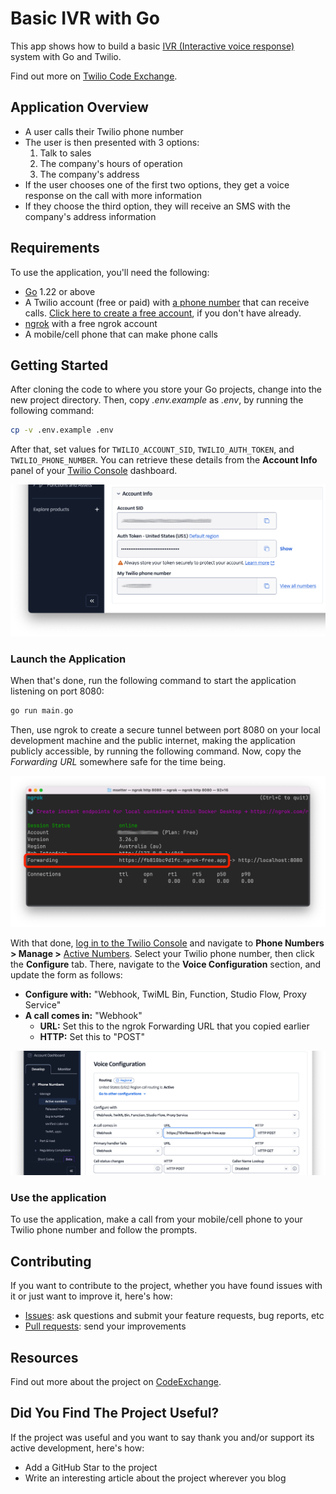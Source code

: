 <!-- markdownlint-disable MD013 -->
# Basic IVR with Go

This app shows how to build a basic [IVR (Interactive voice response)](https://www.twilio.com/en-us/use-cases/ivr) system with Go and Twilio.

Find out more on [Twilio Code Exchange](https://www.twilio.com/code-exchange/basic-ivr).

## Application Overview

- A user calls their Twilio phone number
- The user is then presented with 3 options:
  1. Talk to sales
  2. The company's hours of operation
  3. The company's address
- If the user chooses one of the first two options, they get a voice response on the call with more information
- If they choose the third option, they will receive an SMS with the company's address information

## Requirements

To use the application, you'll need the following:

- [Go](https://go.dev/doc/install) 1.22 or above
- A Twilio account (free or paid) with [a phone number][twilio-phone-number-url] that can receive calls. [Click here to create a free account](http://www.twilio.com/try-twilio), if you don't have already.
- [ngrok](https://ngrok.com/) with a free ngrok account
- A mobile/cell phone that can make phone calls

## Getting Started

After cloning the code to where you store your Go projects, change into the new project directory.
Then, copy _.env.example_ as _.env_, by running the following command:

```bash
cp -v .env.example .env
```

After that, set values for `TWILIO_ACCOUNT_SID`, `TWILIO_AUTH_TOKEN`, and `TWILIO_PHONE_NUMBER`.
You can retrieve these details from the **Account Info** panel of your [Twilio Console][twilio-console-url] dashboard.

![A screenshot of the Account Info panel in the Twilio Console dashboard. It shows three fields: Account SID, Auth Token, and "My Twilio phone number", where Account SID and "My Twilio phone number" are redacted.](docs/images/twilio-console-account-info-panel.png)

### Launch the Application

When that's done, run the following command to start the application listening on port 8080:

```php
go run main.go
```

Then, use ngrok to create a secure tunnel between port 8080 on your local development machine and the public internet, making the application publicly accessible, by running the following command.
Now, copy the _Forwarding URL_ somewhere safe for the time being.

![A screenshot of ngrok running in the macOS terminal, displaying standard output.](docs/images/ngrok-terminal-output.png)

With that done, [log in to the Twilio Console][twilio-console-url] and navigate to **Phone Numbers > Manage >** [Active Numbers][twilio-console-active-phone-numbers-url].
Select your Twilio phone number, then click the **Configure** tab.
There, navigate to the **Voice Configuration** section, and update the form as follows:

- **Configure with:** "Webhook, TwiML Bin, Function, Studio Flow, Proxy Service"
- **A call comes in:** "Webhook"
  - **URL:** Set this to the ngrok Forwarding URL that you copied earlier
  - **HTTP:** Set this to "POST"

![A screenshot of the Voice Configuration panel in the Active numbers section of the Twilio Console. ](docs/images/twilio-console-phone-number-voice-configuration.png)

### Use the application

To use the application, make a call from your mobile/cell phone to your Twilio phone number and follow the prompts.

## Contributing

If you want to contribute to the project, whether you have found issues with it or just want to improve it, here's how:

- [Issues][github-issues-url]: ask questions and submit your feature requests, bug reports, etc
- [Pull requests][github-pr-url]: send your improvements

## Resources

Find out more about the project on [CodeExchange][code-exchange-url].

## Did You Find The Project Useful?

If the project was useful and you want to say thank you and/or support its active development, here's how:

- Add a GitHub Star to the project
- Write an interesting article about the project wherever you blog

<!-- Page links -->
[code-exchange-url]: https://www.twilio.com/code-exchange/sms-phone-verification
[github-issues-url]: https://github.com/settermjd/sms-phone-verification-go/issues
[github-pr-url]: https://github.com/settermjd/sms-phone-verification-go/pulls
[twilio-console-url]: https://console.twilio.com/
[twilio-console-active-phone-numbers-url]: https://console.twilio.com/us1/develop/phone-numbers/manage/incoming
[twilio-phone-number-url]: https://www.twilio.com/en-us/phone-numbers

<!-- markdownlint-enable MD013 -->